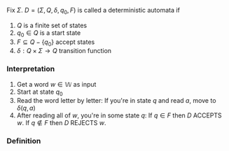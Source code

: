 Fix $\Sigma$. $D=(\Sigma,Q,\delta,q_{0},F)$ is called a deterministic automata if 
1. $Q$ is a finite set of states
2. $q_{0}\in Q$ is a start state
3. $F\subseteq Q-\{ q_{0} \}$ accept states
4. $\delta:Q\times \Sigma\to Q$ transition function

### Interpretation
1. Get a word $w\in \mathbb{W}$ as input
2. Start at state $q_{0}$
3. Read the word letter by letter: 
   If you're in state $q$ and read $a$, move to $\delta(q,a)$
4. After reading all of $w$, you're in some state $q$:
   If $q\in F$ then $D$ ACCEPTS $w$.
   If $q\not\in F$ then $D$ REJECTS $w$.

### Definition
